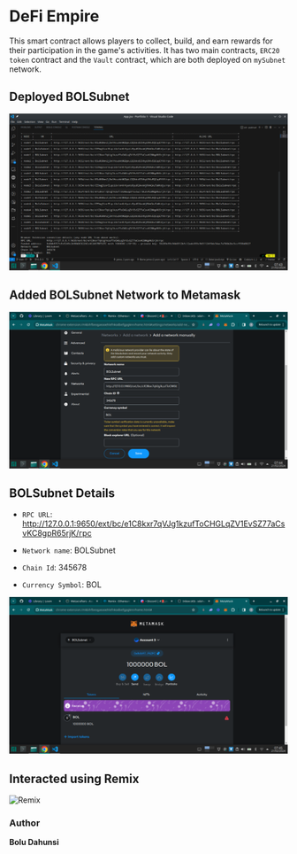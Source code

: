 # DeFi Empire

This smart contract allows players to collect, build, and earn rewards for their participation in the game's activities. It has two main contracts, `ERC20 token` contract and the `Vault` contract, which are both deployed on `mySubnet` network.

## Deployed BOLSubnet

![Deploy subnet](./img/deploy.png)

## Added BOLSubnet Network to Metamask

![Add network](./img/add.png)

## BOLSubnet Details

- `RPC URL`: http://127.0.0.1:9650/ext/bc/e1C8kxr7qVJg1kzufToCHGLqZV1EvSZ77aCsvKC8gpR65rjK/грc

- `Network name`: BOLSubnet

- `Chain Id`: 345678

- `Currency Symbol`: BOL

![Metamask Balance](./img/meta.png)

## Interacted using Remix

![Remix](./img/remix.png)

### Author

**Bolu Dahunsi**
